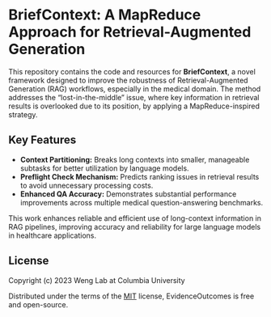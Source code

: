 # BriefContext: A MapReduce Approach for Retrieval-Augmented Generation

This repository contains the code and resources for **BriefContext**, a novel framework designed to improve the robustness of Retrieval-Augmented Generation (RAG) workflows, especially in the medical domain. The method addresses the “lost-in-the-middle” issue, where key information in retrieval results is overlooked due to its position, by applying a MapReduce-inspired strategy.

## Key Features
- **Context Partitioning:** Breaks long contexts into smaller, manageable subtasks for better utilization by language models.
- **Preflight Check Mechanism:** Predicts ranking issues in retrieval results to avoid unnecessary processing costs.
- **Enhanced QA Accuracy:** Demonstrates substantial performance improvements across multiple medical question-answering benchmarks.

This work enhances reliable and efficient use of long-context information in RAG pipelines, improving accuracy and reliability for large language models in healthcare applications.

## License

Copyright (c) 2023 Weng Lab at Columbia University

Distributed under the terms of the [MIT](https://github.com/ebmlab/BriefContext/blob/main/LICENSE) license, 
EvidenceOutcomes is free and open-source.

